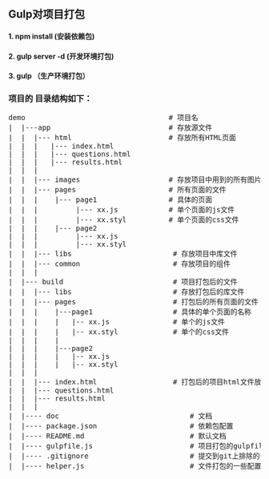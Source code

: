 ## Gulp对项目打包
#### 1. npm install (安装依赖包)
#### 2. gulp server -d  (开发环境打包)
#### 3. gulp  （生产环境打包）
### 项目的 目录结构如下：
<pre>
demo                                  # 项目名
|  |---app                            # 存放源文件                                
|  |  |--- html                       # 存放所有HTML页面
|  |  |   |--- index.html               
|  |  |   |--- questions.html
|  |  |   |--- results.html
|  |  | 
|  |  |--- images                     # 存放项目中用到的所有图片
|  |  |--- pages                      # 所有页面的文件
|  |  |    |--- page1                 # 具体的页面
|  |  |         |--- xx.js            # 单个页面的js文件
|  |  |         |--- xx.styl          # 单个页面的css文件
|  |  |    |--- page2 
|  |  |         |--- xx.js
|  |  |         |--- xx.styl
|  |  |--- libs                        # 存放项目中库文件
|  |  |--- common                      # 存放项目的组件
|  |  |
|  |--- build                          # 项目打包后的文件
|  |  |--- libs                        # 存放打包后的库文件 
|  |  |--- pages                       # 打包后的所有页面的文件
|  |  |    |---page1                   # 具体的单个页面的名称
|  |  |    |   |-- xx.js               # 单个的js文件
|  |  |    |   |-- xx.styl             # 单个的css文件
|  |  |    |
|  |  |    |---page2 
|  |  |    |   |-- xx.js
|  |  |    |   |-- xx.styl   
|  |  |                            
|  |  |--- index.html                  # 打包后的项目html文件放在项目的build根目录下
|  |  |--- questions.html
|  |  |--- results.html                           
|  |  |
|  |---- doc                               # 文档
|  |---- package.json                      # 依赖包配置
|  |---- README.md                         # 默认文档   
|  |---- gulpfile.js                       # 项目打包的gulpfile文件
|  |---- .gitignore                        # 提交到git上排除的一些文件 
|  |---- helper.js                         # 文件打包的一些配置
</pre>
